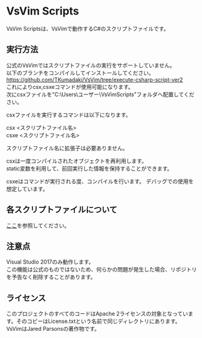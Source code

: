 VsVim Scripts
===

VsVim Scriptsは、VsVimで動作するC#のスクリプトファイルです。

## 実行方法

公式のVsVimではスクリプトファイルの実行をサポートしていません。  
以下のブランチをコンパイルしてインストールしてください。  
https://github.com/TKumadaki/VsVim/tree/execute-csharp-script-ver2  
これによりcsx,csxeコマンドが使用可能になります。  
次にcsxファイルを"C:\Users\ユーザー\VsVimScripts"フォルダへ配置してください。  

csxファイルを実行するコマンドは以下になります。

csx <スクリプトファイル名>  
csxe <スクリプトファイル名>  

スクリプトファイル名に拡張子は必要ありません。  

csxは一度コンパイルされたオブジェクトを再利用します。  
static変数を利用して、前回実行した情報を保持することができます。

csxeはコマンドが実行される度、コンパイルを行います。
デバッグでの使用を想定しています。

## 各スクリプトファイルについて

[ここ](Documentation/ScriptFiles.ja.md)を参照してください。  

## 注意点

Visual Studio 2017のみ動作します。  
この機能は公式のものではないため、何らかの問題が発生した場合、リポジトリを予告なく削除することがあります。

## ライセンス

このプロジェクトのすべてのコードはApache 2ライセンスの対象となっています。そのコピーはLicense.txtという名前で同じディレクトリにあります。  
VsVimはJared Parsonsの著作物です。

